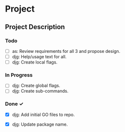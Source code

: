 # Project

## Project Description

### Todo

- [ ] as: Review requirements for all 3 and propose design.  
- [ ] djg: Help/usage text for all.  
- [ ] djg: Create local flags.  

### In Progress

- [ ] djg: Create global flags.  
- [ ] djg: Create sub-commands.  

### Done ✓

- [x] djg: Add initial GO files to repo.  
- [x] djg: Update package name.  

